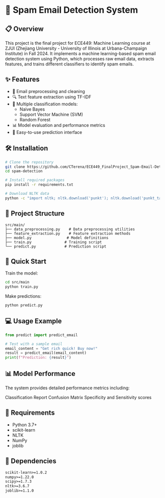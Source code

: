 # 🚀 Spam Email Detection System

## 📋 Overview
This project is the final project for ECE449: Machine Learning course at ZJUI (Zhejiang University - University of Illinois at Urbana-Champaign Institute) in Fall 2024. It implements a machine learning-based spam email detection system using Python, which processes raw email data, extracts features, and trains different classifiers to identify spam emails.

## ✨ Features
- 📧 Email preprocessing and cleaning
- 🔍 Text feature extraction using TF-IDF
- 🤖 Multiple classification models:
  - Naive Bayes
  - Support Vector Machine (SVM)
  - Random Forest
- 📊 Model evaluation and performance metrics
- 🔄 Easy-to-use prediction interface

## 🛠️ Installation
```bash
# Clone the repository
git clone https://github.com/CTerena/ECE449_FinalProject_Spam-Email-Detection-Classification.git
cd spam-detection

# Install required packages
pip install -r requirements.txt

# Download NLTK data
python -c "import nltk; nltk.download('punkt'); nltk.download('punkt_tab'); nltk.download('stopwords')"
```

## 📁 Project Structure
```
src/main/
├── data_preprocessing.py    # Data preprocessing utilities
├── feature_extraction.py    # Feature extraction methods
├── model.py                # Model definitions
├── train.py               # Training script
└── predict.py             # Prediction script
```
## 🚀 Quick Start
Train the model:
```bash
cd src/main
python train.py
```
Make predictions:
```bash
python predict.py
```

## 💻 Usage Example
```python
from predict import predict_email

# Test with a sample email
email_content = "Get rich quick! Buy now!"
result = predict_email(email_content)
print(f"Prediction: {result}")
```
## 📊 Model Performance
The system provides detailed performance metrics including:

Classification Report
Confusion Matrix
Specificity and Sensitivity scores
## 🔧 Requirements
- Python 3.7+
- scikit-learn
- NLTK
- NumPy
- joblib

## 📝 Dependencies
```txt
scikit-learn>=1.0.2
numpy>=1.22.0
scipy>=1.7.3
nltk>=3.6.7
joblib>=1.1.0
```

